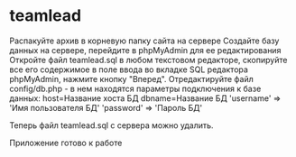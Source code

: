 # teamlead
Распакуйте архив в корневую папку сайта на сервере
Создайте базу данных на сервере, перейдите в phpMyAdmin для ее редактирования
Откройте файл teamlead.sql в любом текстовом редакторе, скопируйте все его содержимое в поле ввода во вкладке SQL редактора phpMyAdmin, нажмите кнопку "Вперед".
Отредактируйте файл config/db.php - в нем находятся параметры подключения к базе данных:
host=Название хоста БД
dbname=Название БД
'username' => 'Имя пользователя БД'
'password' => 'Пароль БД'

Теперь файл teamlead.sql с сервера можно удалить.

Приложение готово к работе

